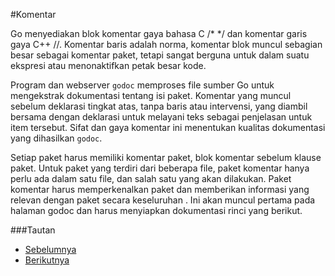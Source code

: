 #Komentar

Go menyediakan blok komentar gaya bahasa C /* */ dan komentar garis gaya C++  //. Komentar baris adalah norma, komentar blok muncul sebagian besar sebagai komentar paket, tetapi sangat berguna untuk dalam suatu ekspresi atau menonaktifkan petak besar kode.

Program dan webserver `godoc` memproses file sumber Go untuk mengekstrak dokumentasi tentang isi paket. Komentar yang muncul sebelum deklarasi tingkat atas, tanpa baris atau intervensi, yang diambil bersama dengan deklarasi untuk melayani teks sebagai penjelasan untuk item tersebut. Sifat dan gaya komentar ini menentukan kualitas dokumentasi yang dihasilkan `godoc`.

Setiap paket harus memiliki komentar paket, blok komentar sebelum klause paket. Untuk paket yang terdiri dari beberapa file, paket komentar hanya perlu ada dalam satu file, dan salah satu yang akan dilakukan. Paket komentar harus memperkenalkan paket dan memberikan informasi yang relevan dengan paket secara keseluruhan . Ini akan muncul pertama pada halaman godoc dan harus menyiapkan dokumentasi rinci yang berikut.


###Tautan
- [Sebelumnya](02_format.md)
- [Berikutnya](#)
